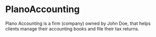 # PlanoAccounting
Plano Accounting is a firm (company) owned by John Doe, that helps clients manage their accounting books and file their tax returns. 
